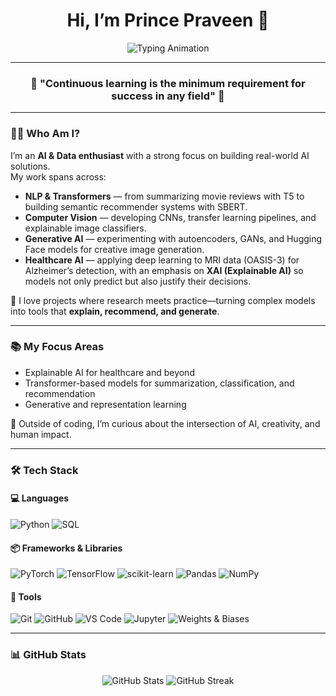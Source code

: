 <h1 align="center">Hi, I’m Prince Praveen 👋</h1>

<p align="center">
  <img src="https://readme-typing-svg.herokuapp.com?font=Fira+Code&size=22&pause=1000&color=2F81F7&center=true&vCenter=true&width=700&lines=AI+%7C+ML+%7C+Data+Enthusiast;Transformers+%7C+Computer+Vision+%7C+Generative+AI;Healthcare+AI+with+Explainability;Always+Learning%2C+Always+Building" alt="Typing Animation" />
</p>

---

<h3 align="center">🌟 "Continuous learning is the minimum requirement for success in any field" 🌟</h3>

---

### 🧑‍💻 Who Am I?

I’m an **AI & Data enthusiast** with a strong focus on building real-world AI solutions.  
My work spans across:

- **NLP & Transformers** — from summarizing movie reviews with T5 to building semantic recommender systems with SBERT.  
- **Computer Vision** — developing CNNs, transfer learning pipelines, and explainable image classifiers.  
- **Generative AI** — experimenting with autoencoders, GANs, and Hugging Face models for creative image generation.  
- **Healthcare AI** — applying deep learning to MRI data (OASIS-3) for Alzheimer’s detection, with an emphasis on **XAI (Explainable AI)** so models not only predict but also justify their decisions.  

🚀 I love projects where research meets practice—turning complex models into tools that **explain, recommend, and generate**.  

---

### 📚 My Focus Areas
- Explainable AI for healthcare and beyond  
- Transformer-based models for summarization, classification, and recommendation  
- Generative and representation learning  

🌱 Outside of coding, I’m curious about the intersection of AI, creativity, and human impact.  

---

### 🛠️ Tech Stack

#### 💻 Languages
![Python](https://img.shields.io/badge/-Python-3776AB?logo=python&logoColor=white)
![SQL](https://img.shields.io/badge/-SQL-336791?logo=postgresql&logoColor=white)

#### 📦 Frameworks & Libraries
![PyTorch](https://img.shields.io/badge/-PyTorch-EE4C2C?logo=pytorch&logoColor=white)
![TensorFlow](https://img.shields.io/badge/-TensorFlow-FF6F00?logo=tensorflow&logoColor=white)
![scikit-learn](https://img.shields.io/badge/-ScikitLearn-F7931E?logo=scikitlearn&logoColor=white)
![Pandas](https://img.shields.io/badge/-Pandas-150458?logo=pandas&logoColor=white)
![NumPy](https://img.shields.io/badge/-NumPy-013243?logo=numpy&logoColor=white)

#### 🔧 Tools
![Git](https://img.shields.io/badge/-Git-F05032?logo=git&logoColor=white)
![GitHub](https://img.shields.io/badge/-GitHub-181717?logo=github&logoColor=white)
![VS Code](https://img.shields.io/badge/-VSCode-007ACC?logo=visualstudiocode&logoColor=white)
![Jupyter](https://img.shields.io/badge/-Jupyter-F37626?logo=jupyter&logoColor=white)
![Weights & Biases](https://img.shields.io/badge/-W%26B-FFBE00?logo=weightsandbiases&logoColor=black)

---

### 📊 GitHub Stats
<p align="center">
  <img src="https://github-readme-stats.vercel.app/api?username=princepraveen0513-collab&show_icons=true&theme=radical" alt="GitHub Stats" />
  <img src="https://github-readme-streak-stats.herokuapp.com/?user=princepraveen0513-collab&theme=radical" alt="GitHub Streak" />
</p>
